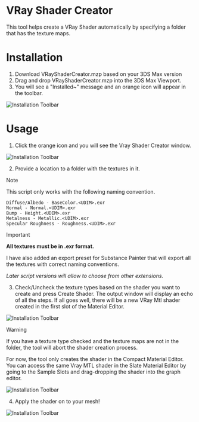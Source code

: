 # VRay Shader Creator

This tool helps create a VRay Shader automatically by specifying a folder that has the texture maps. 

# Installation

1. Download VRayShaderCreator.mzp based on your 3DS Max version
2. Drag and drop VRayShaderCreator.mzp into the 3DS Max Viewport.
3. You will see a "Installed~" message and an orange icon will appear in the toolbar.


![Installation Toolbar](https://i.imgur.com/k0mc790.jpeg)

# Usage

1. Click the orange icon and you will see the Vray Shader Creator window. 

![Installation Toolbar](https://i.imgur.com/faSo8qL.jpeg)

2. Provide a location to a folder with the textures in it.

> [!NOTE]
> This script only works with the following naming convention.
```
Diffuse/Albedo - BaseColor.<UDIM>.exr
Normal - Normal.<UDIM>.exr
Bump - Height.<UDIM>.exr
Metalness - Metallic.<UDIM>.exr
Specular Roughness - Roughness.<UDIM>.exr
```

> [!IMPORTANT]
> **All textures must be in .exr format.**

I have also added an export preset for Substance Painter that will export all the textures with correct naming conventions. 

*Later script versions will allow to choose from other extensions.*

3. Check/Uncheck the texture types based on the shader you want to create and press Create Shader. The output window will display an echo of all the steps. If all goes well, there will be a new VRay Mtl shader created in the first slot of the Material Editor.

![Installation Toolbar](https://i.imgur.com/4GuA4v5.jpeg)

> [!WARNING]
> If you have a texture type checked and the texture maps are not in the folder, the tool will abort the shader creation process. 

For now, the tool only creates the shader in the Compact Material Editor. You can access the same Vray MTL shader in the Slate Material Editor by going to the Sample Slots and drag-dropping the shader into the graph editor. 

![Installation Toolbar](https://i.imgur.com/FfJ59cf.jpeg)

4. Apply the shader on to your mesh!

![Installation Toolbar](https://i.imgur.com/crgxDus.jpeg)
